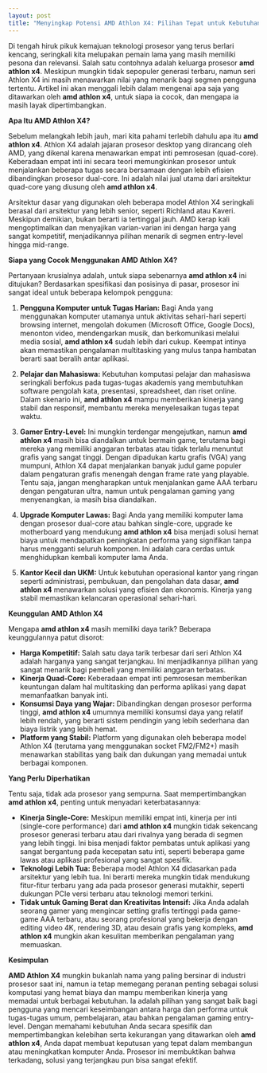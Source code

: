 ```yaml
---
layout: post
title: "Menyingkap Potensi AMD Athlon X4: Pilihan Tepat untuk Kebutuhan Komputasi Anda"
---
```


Di tengah hiruk pikuk kemajuan teknologi prosesor yang terus berlari kencang, seringkali kita melupakan pemain lama yang masih memiliki pesona dan relevansi. Salah satu contohnya adalah keluarga prosesor **amd athlon x4**. Meskipun mungkin tidak sepopuler generasi terbaru, namun seri Athlon X4 ini masih menawarkan nilai yang menarik bagi segmen pengguna tertentu. Artikel ini akan menggali lebih dalam mengenai apa saja yang ditawarkan oleh **amd athlon x4**, untuk siapa ia cocok, dan mengapa ia masih layak dipertimbangkan.

**Apa Itu AMD Athlon X4?**

Sebelum melangkah lebih jauh, mari kita pahami terlebih dahulu apa itu **amd athlon x4**. Athlon X4 adalah jajaran prosesor desktop yang dirancang oleh AMD, yang dikenal karena menawarkan empat inti pemrosesan (quad-core). Keberadaan empat inti ini secara teori memungkinkan prosesor untuk menjalankan beberapa tugas secara bersamaan dengan lebih efisien dibandingkan prosesor dual-core. Ini adalah nilai jual utama dari arsitektur quad-core yang diusung oleh **amd athlon x4**.

Arsitektur dasar yang digunakan oleh beberapa model Athlon X4 seringkali berasal dari arsitektur yang lebih senior, seperti Richland atau Kaveri. Meskipun demikian, bukan berarti ia tertinggal jauh. AMD kerap kali mengoptimalkan dan menyajikan varian-varian ini dengan harga yang sangat kompetitif, menjadikannya pilihan menarik di segmen entry-level hingga mid-range.

**Siapa yang Cocok Menggunakan AMD Athlon X4?**

Pertanyaan krusialnya adalah, untuk siapa sebenarnya **amd athlon x4** ini ditujukan? Berdasarkan spesifikasi dan posisinya di pasar, prosesor ini sangat ideal untuk beberapa kelompok pengguna:

1.  **Pengguna Komputer untuk Tugas Harian:** Bagi Anda yang menggunakan komputer utamanya untuk aktivitas sehari-hari seperti browsing internet, mengolah dokumen (Microsoft Office, Google Docs), menonton video, mendengarkan musik, dan berkomunikasi melalui media sosial, **amd athlon x4** sudah lebih dari cukup. Keempat intinya akan memastikan pengalaman multitasking yang mulus tanpa hambatan berarti saat beralih antar aplikasi.

2.  **Pelajar dan Mahasiswa:** Kebutuhan komputasi pelajar dan mahasiswa seringkali berfokus pada tugas-tugas akademis yang membutuhkan software pengolah kata, presentasi, spreadsheet, dan riset online. Dalam skenario ini, **amd athlon x4** mampu memberikan kinerja yang stabil dan responsif, membantu mereka menyelesaikan tugas tepat waktu.

3.  **Gamer Entry-Level:** Ini mungkin terdengar mengejutkan, namun **amd athlon x4** masih bisa diandalkan untuk bermain game, terutama bagi mereka yang memiliki anggaran terbatas atau tidak terlalu menuntut grafis yang sangat tinggi. Dengan dipadukan kartu grafis (VGA) yang mumpuni, Athlon X4 dapat menjalankan banyak judul game populer dalam pengaturan grafis menengah dengan frame rate yang playable. Tentu saja, jangan mengharapkan untuk menjalankan game AAA terbaru dengan pengaturan ultra, namun untuk pengalaman gaming yang menyenangkan, ia masih bisa diandalkan.

4.  **Upgrade Komputer Lawas:** Bagi Anda yang memiliki komputer lama dengan prosesor dual-core atau bahkan single-core, upgrade ke motherboard yang mendukung **amd athlon x4** bisa menjadi solusi hemat biaya untuk mendapatkan peningkatan performa yang signifikan tanpa harus mengganti seluruh komponen. Ini adalah cara cerdas untuk menghidupkan kembali komputer lama Anda.

5.  **Kantor Kecil dan UKM:** Untuk kebutuhan operasional kantor yang ringan seperti administrasi, pembukuan, dan pengolahan data dasar, **amd athlon x4** menawarkan solusi yang efisien dan ekonomis. Kinerja yang stabil memastikan kelancaran operasional sehari-hari.

**Keunggulan AMD Athlon X4**

Mengapa **amd athlon x4** masih memiliki daya tarik? Beberapa keunggulannya patut disorot:

*   **Harga Kompetitif:** Salah satu daya tarik terbesar dari seri Athlon X4 adalah harganya yang sangat terjangkau. Ini menjadikannya pilihan yang sangat menarik bagi pembeli yang memiliki anggaran terbatas.
*   **Kinerja Quad-Core:** Keberadaan empat inti pemrosesan memberikan keuntungan dalam hal multitasking dan performa aplikasi yang dapat memanfaatkan banyak inti.
*   **Konsumsi Daya yang Wajar:** Dibandingkan dengan prosesor performa tinggi, **amd athlon x4** umumnya memiliki konsumsi daya yang relatif lebih rendah, yang berarti sistem pendingin yang lebih sederhana dan biaya listrik yang lebih hemat.
*   **Platform yang Stabil:** Platform yang digunakan oleh beberapa model Athlon X4 (terutama yang menggunakan socket FM2/FM2+) masih menawarkan stabilitas yang baik dan dukungan yang memadai untuk berbagai komponen.

**Yang Perlu Diperhatikan**

Tentu saja, tidak ada prosesor yang sempurna. Saat mempertimbangkan **amd athlon x4**, penting untuk menyadari keterbatasannya:

*   **Kinerja Single-Core:** Meskipun memiliki empat inti, kinerja per inti (single-core performance) dari **amd athlon x4** mungkin tidak sekencang prosesor generasi terbaru atau dari rivalnya yang berada di segmen yang lebih tinggi. Ini bisa menjadi faktor pembatas untuk aplikasi yang sangat bergantung pada kecepatan satu inti, seperti beberapa game lawas atau aplikasi profesional yang sangat spesifik.
*   **Teknologi Lebih Tua:** Beberapa model Athlon X4 didasarkan pada arsitektur yang lebih tua. Ini berarti mereka mungkin tidak mendukung fitur-fitur terbaru yang ada pada prosesor generasi mutakhir, seperti dukungan PCIe versi terbaru atau teknologi memori terkini.
*   **Tidak untuk Gaming Berat dan Kreativitas Intensif:** Jika Anda adalah seorang gamer yang mengincar setting grafis tertinggi pada game-game AAA terbaru, atau seorang profesional yang bekerja dengan editing video 4K, rendering 3D, atau desain grafis yang kompleks, **amd athlon x4** mungkin akan kesulitan memberikan pengalaman yang memuaskan.

**Kesimpulan**

**AMD Athlon X4** mungkin bukanlah nama yang paling bersinar di industri prosesor saat ini, namun ia tetap memegang peranan penting sebagai solusi komputasi yang hemat biaya dan mampu memberikan kinerja yang memadai untuk berbagai kebutuhan. Ia adalah pilihan yang sangat baik bagi pengguna yang mencari keseimbangan antara harga dan performa untuk tugas-tugas umum, pembelajaran, atau bahkan pengalaman gaming entry-level. Dengan memahami kebutuhan Anda secara spesifik dan mempertimbangkan kelebihan serta kekurangan yang ditawarkan oleh **amd athlon x4**, Anda dapat membuat keputusan yang tepat dalam membangun atau meningkatkan komputer Anda. Prosesor ini membuktikan bahwa terkadang, solusi yang terjangkau pun bisa sangat efektif.
